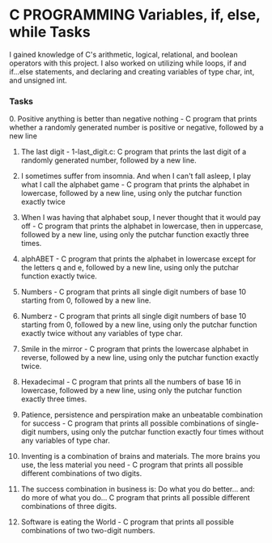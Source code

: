 <h1>C PROGRAMMING  Variables, if, else, while Tasks</h1>
<p>I gained knowledge of C's arithmetic, logical, relational, and boolean operators with this project. I also worked on utilizing while loops, if and if...else statements, and declaring and creating variables of type char, int, and unsigned int. </p>

<h3>Tasks</h3>
0. Positive anything is better than negative nothing - C program that prints whether a randomly generated number is positive or negative, followed by a new line

1. The last digit - 1-last_digit.c: C program that prints the last digit of a randomly generated number, followed by a new line.

2. I sometimes suffer from insomnia. And when I can't fall asleep, I play what I call the alphabet game - C program that prints the alphabet in lowercase, followed by a new line, using only the putchar function exactly twice

3. When I was having that alphabet soup, I never thought that it would pay off - C program that prints the alphabet in lowercase, then in uppercase, followed by a new line, using only the putchar function exactly three times.

4. alphABET - C program that prints the alphabet in lowercase except for the letters q and e, followed by a new line, using only the putchar function exactly twice.

5. Numbers - C program that prints all single digit numbers of base 10 starting from 0, followed by a new line.

6. Numberz - C program that prints all single digit numbers of base 10 starting from 0, followed by a new line, using only the putchar function exactly twice without any variables of type char.

7. Smile in the mirror - C program that prints the lowercase alphabet in reverse, followed by a new line, using only the putchar function exactly twice.

8. Hexadecimal - C program that prints all the numbers of base 16 in lowercase, followed by a new line, using only the putchar function exactly three times.

9. Patience, persistence and perspiration make an unbeatable combination for success - C program that prints all possible combinations of single-digit numbers, using only the putchar function exactly four times without any variables of type char.

10. Inventing is a combination of brains and materials. The more brains you use, the less material you need - C program that prints all possible different combinations of two digits.

11. The success combination in business is: Do what you do better... and: do more of what you do... C program that prints all possible different combinations of three digits.

12. Software is eating the World - C  program that prints all possible combinations of two two-digit numbers.

